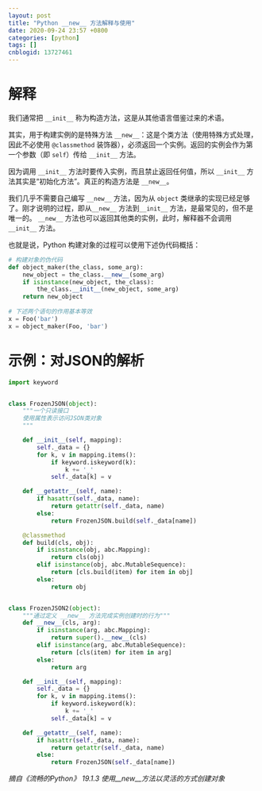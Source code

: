```yaml
---
layout: post
title: "Python __new__ 方法解释与使用"
date: 2020-09-24 23:57 +0800
categories: [python]
tags: []
cnblogid: 13727461
---
```


# 解释

我们通常把 `__init__` 称为构造方法，这是从其他语言借鉴过来的术语。

其实，用于构建实例的是特殊方法 `__new__`：这是个类方法（使用特殊方式处理，因此不必使用 `@classmethod` 装饰器），必须返回一个实例。返回的实例会作为第一个参数（即 `self`）传给 `__init__` 方法。

因为调用 `__init__` 方法时要传入实例，而且禁止返回任何值，所以 `__init__` 方法其实是“初始化方法”。真正的构造方法是 `__new__`。

我们几乎不需要自己编写 `__new__` 方法，因为从 `object` 类继承的实现已经足够了。刚才说明的过程，即从`__new__` 方法到`__init__` 方法，是最常见的，但不是唯一的。 `__new__` 方法也可以返回其他类的实例，此时，解释器不会调用 `__init__` 方法。

也就是说，Python 构建对象的过程可以使用下述伪代码概括：

```py
# 构建对象的伪代码 
def object_maker(the_class, some_arg):     
	new_object = the_class.__new__(some_arg)     
	if isinstance(new_object, the_class):         
		the_class.__init__(new_object, some_arg)     
	return new_object 
 
# 下述两个语句的作用基本等效 
x = Foo('bar') 
x = object_maker(Foo, 'bar')
```

# 示例：对JSON的解析

```py
import keyword


class FrozenJSON(object):
    """一个只读接口
    使用属性表示访问JSON类对象
    """

    def __init__(self, mapping):
        self._data = {}
        for k, v in mapping.items():
            if keyword.iskeyword(k):
                k += '_'
            self._data[k] = v

    def __getattr__(self, name):
        if hasattr(self._data, name):
            return getattr(self._data, name)
        else:
            return FrozenJSON.build(self._data[name])

    @classmethod
    def build(cls, obj):
        if isinstance(obj, abc.Mapping):
            return cls(obj)
        elif isinstance(obj, abc.MutableSequence):
            return [cls.build(item) for item in obj]
        else:
            return obj


class FrozenJSON2(object):
    """通过定义 __new__ 方法完成实例创建时的行为"""
    def __new__(cls, arg):
        if isinstance(arg, abc.Mapping):
            return super().__new__(cls)
        elif isinstance(arg, abc.MutableSequence):
            return [cls(item) for item in arg]
        else:
            return arg

    def __init__(self, mapping):
        self._data = {}
        for k, v in mapping.items():
            if keyword.iskeyword(k):
                k += '_'
            self._data[k] = v

    def __getattr__(self, name):
        if hasattr(self._data, name):
            return getattr(self._data, name)
        else:
            return FrozenJSON(self._data[name])
```

*摘自《流畅的Python》 19.1.3 使用__new__方法以灵活的方式创建对象*
